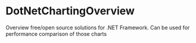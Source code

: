 DotNetChartingOverview
=========

Overview free/open source solutions for .NET Framework. Can be used for performance comparison of those charts
